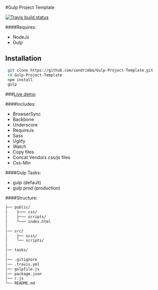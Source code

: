 #Gulp Project Template

[![Travis build status](https://travis-ci.org/iondrimba/Gulp-Project-Template.svg?branch=master)](https://travis-ci.org/iondrimba/Gulp-Project-Template)

####Requires:

* NodeJs
* Gulp

## Installation

```sh
 git clone https://github.com/iondrimba/Gulp-Project-Template.git 
 cd Gulp-Project-Template
 npm install
 gulp
```

###[Live demo]

####Includes:

* BrowserSync
* Backbone
* Underscore
* RequireJs
* Sass
* Uglify
* Watch
* Copy files
* Concat Vendors css/js files
* Css-Min

####Gulp Tasks:

* gulp (default)
* gulp prod (production)

####Structure:

````bash
├── public/
│    ├─── css/
│    ├─── scripts/
│    └─── index.html
│
│── src/
│    ├── scss/
│    └── scripts/
│
│── tasks/
│
│── .gitignore
│── .travis.yml
│── gulpfile.js
│── package.json
│── r.js
└── README.md
````

[Live demo]:<http://iondrimba.github.io/ES6StarterProject/>